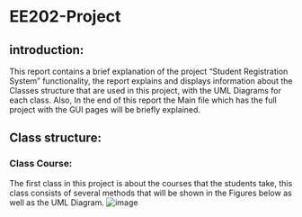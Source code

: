 # EE202-Project
## introduction:
This report contains a brief explanation of the project “Student Registration System”
functionality, the report explains and displays information about the Classes structure
that are used in this project, with the UML Diagrams for each class. Also, In the end of
this report the Main file which has the full project with the GUI pages will be briefly
explained.

## Class structure:
### Class Course:
The first class in this project is about the courses that the students take, this class
consists of several methods that will be shown in the Figures below as well as the UML
Diagram.
![image](https://github.com/Abdullah-BS/EE202-Project/assets/139412761/214565c4-f2dd-4dca-96ab-103527dd3436)
